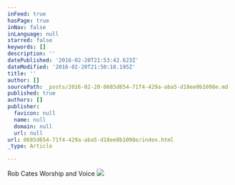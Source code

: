 ```yaml
---
inFeed: true
hasPage: true
inNav: false
inLanguage: null
starred: false
keywords: []
description: ''
datePublished: '2016-02-20T21:53:42.623Z'
dateModified: '2016-02-20T21:50:18.195Z'
title: ''
author: []
sourcePath: _posts/2016-02-20-0685d654-71f4-429a-aba5-d18ee0b1098e.md
published: true
authors: []
publisher:
  favicon: null
  name: null
  domain: null
  url: null
url: 0685d654-71f4-429a-aba5-d18ee0b1098e/index.html
_type: Article

---
```

Rob Cates Worship and Voice
![](https://the-grid-user-content.s3-us-west-2.amazonaws.com/e1e149d1-a535-46b3-9a01-1660d523045d.jpg)